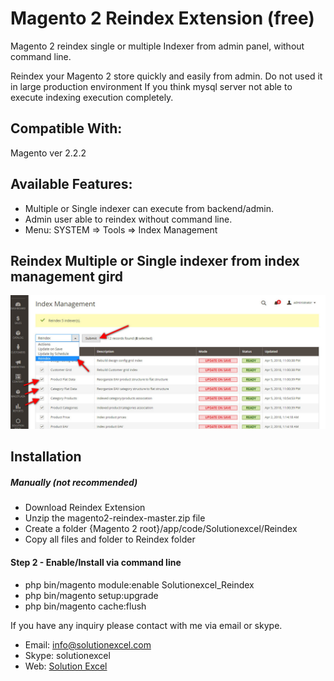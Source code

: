 # Magento 2 Reindex Extension (free)
Magento 2 reindex single or multiple Indexer from admin panel, without command line.

Reindex your Magento 2 store quickly and easily from admin. Do not used it in large production environment If you think mysql server not able to execute indexing execution completely.

## Compatible With:
Magento ver 2.2.2

## Available Features:
* Multiple or Single indexer can execute from backend/admin.
* Admin user able to reindex without command line.
* Menu: SYSTEM => Tools => Index Management

## Reindex Multiple or Single indexer from index management gird
[![reindex](seReindex.jpg)](/uri)

## Installation
##### Manually (not recommended)
 * Download Reindex Extension
 * Unzip the magento2-reindex-master.zip file
 * Create a folder {Magento 2 root}/app/code/Solutionexcel/Reindex
 * Copy all files and folder to Reindex folder

#### Step 2 - Enable/Install via command line
 * php bin/magento module:enable Solutionexcel_Reindex
 * php bin/magento setup:upgrade
 * php bin/magento cache:flush

If you have any inquiry please contact with me via email or skype.
* Email: [info@solutionexcel.com](mailto:info@solutionexcel.com)
* Skype: solutionexcel
* Web: [Solution Excel](https://www.solutionexcel.com/)
